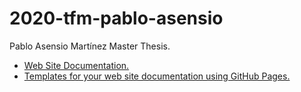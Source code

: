 # 2020-tfm-pablo-asensio

Pablo Asensio Martínez Master Thesis.

- [Web Site Documentation.](https://roboticslaburjc.github.io/2020-tfm-pablo-asensio/)
- [Templates for your web site documentation using GitHub Pages.](https://github.com/RoboticsLabURJC/2020-tfm-pablo-asensio/tree/main/docs_template)

